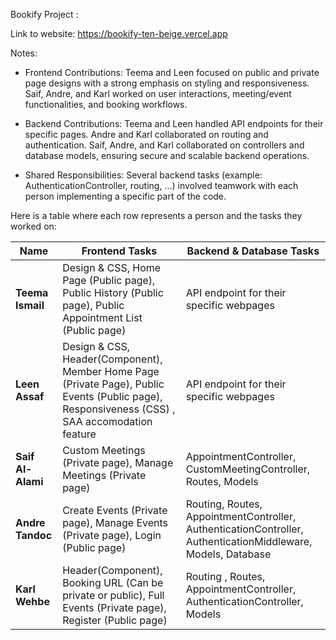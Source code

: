 Bookify Project : 

Link to website: https://bookify-ten-beige.vercel.app



Notes:

- Frontend Contributions:
    Teema and Leen focused on public and private page designs with a strong emphasis on styling and responsiveness.
    Saif, Andre, and Karl worked on user interactions, meeting/event functionalities, and booking workflows.

- Backend Contributions:
    Teema and Leen handled API endpoints for their specific pages.
    Andre and Karl collaborated on routing and authentication.
    Saif, Andre, and Karl collaborated on controllers and database models, ensuring secure and scalable backend operations.

- Shared Responsibilities:
    Several backend tasks (example: AuthenticationController, routing, ...) involved teamwork with each person implementing a specific part of the code.


Here is a table where each row represents a person and the tasks they worked on:
  

| **Name**           |  Frontend Tasks                                                                                    |     Backend & Database Tasks                                                                                    |
|--------------------|----------------------------------------------------------------------------------------------------|-----------------------------------------------------------------------------------------------------------------|
| **Teema Ismail**   | Design & CSS, Home Page (Public page), Public History (Public page), Public Appointment List (Public page)       |  API endpoint for their specific webpages                                                                          |
| **Leen Assaf**     | Design & CSS, Header(Component), Member Home Page (Private Page), Public Events (Public page), Responsiveness (CSS) , SAA accomodation feature               |  API endpoint for their specific webpages                                                                                |
| **Saif Al-Alami**  | Custom Meetings (Private page), Manage Meetings (Private page)            | AppointmentController, CustomMeetingController, Routes, Models                                                       |
| **Andre Tandoc**   | Create Events (Private page), Manage Events (Private page), Login (Public page)                                        | Routing, Routes, AppointmentController, AuthenticationController, AuthenticationMiddleware, Models, Database   |
| **Karl Wehbe**     | Header(Component), Booking URL (Can be private or public), Full Events (Private page), Register (Public page)         | Routing , Routes, AppointmentController, AuthenticationController, Models                                        |
